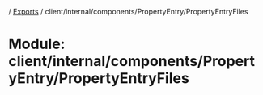 [](../README.md) / [Exports](../modules.md) / client/internal/components/PropertyEntry/PropertyEntryFiles

# Module: client/internal/components/PropertyEntry/PropertyEntryFiles
